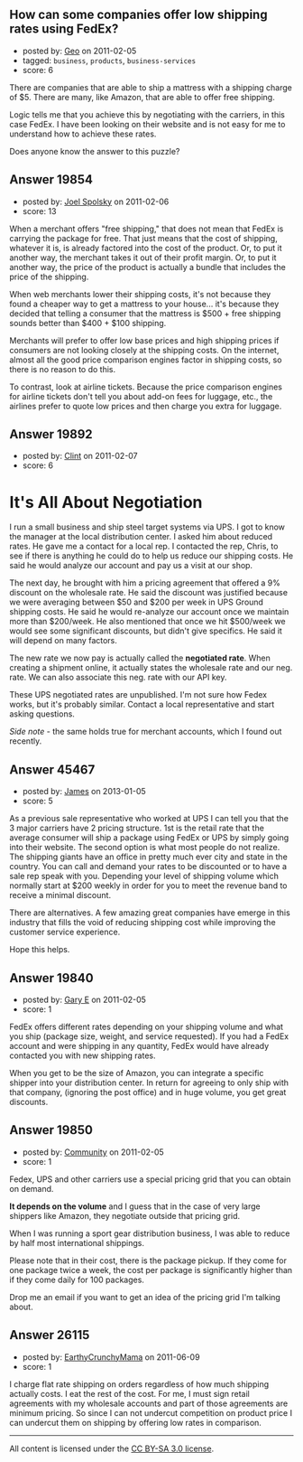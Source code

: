 ## How can some companies offer low shipping rates using FedEx?

- posted by: [Geo](https://stackexchange.com/users/-1/6602-geo) on 2011-02-05
- tagged: `business`, `products`, `business-services`
- score: 6

There are companies that are able to ship a mattress with a shipping charge of $5.  There are many, like Amazon, that are able to offer free shipping.  

Logic tells me that you achieve this by negotiating with the carriers, in this case FedEx.  I have been looking on their website and is not easy for me to understand how to achieve these rates. 

Does anyone know the answer to this puzzle?


## Answer 19854

- posted by: [Joel Spolsky](https://stackexchange.com/users/-1/4335-joel-spolsky) on 2011-02-06
- score: 13

When a merchant offers "free shipping," that does not mean that FedEx is carrying the package for free. That just means that the cost of shipping, whatever it is, is already factored into the cost of the product. Or, to put it another way, the merchant takes it out of their profit margin. Or, to put it another way, the price of the product is actually a bundle that includes the price of the shipping.

When web merchants lower their shipping costs, it's not because they found a cheaper way to get a mattress to your house... it's because they decided that telling a consumer that the mattress is $500 + free shipping sounds better than $400 + $100 shipping.

Merchants will prefer to offer low base prices and high shipping prices if consumers are not looking closely at the shipping costs. On the internet, almost all the good price comparison engines factor in shipping costs, so there is no reason to do this.

To contrast, look at airline tickets. Because the price comparison engines for airline tickets don't tell you about add-on fees for luggage, etc., the airlines prefer to quote low prices and then charge you extra for luggage.


## Answer 19892

- posted by: [Clint](https://stackexchange.com/users/-1/1100-clint) on 2011-02-07
- score: 6

# It's All About Negotiation #

I run a small business and ship steel target systems via UPS. I got to know the manager at the local distribution center. I asked him about reduced rates. He gave me a contact for a local rep. I contacted the rep, Chris, to see if there is anything he could do to help us reduce our shipping costs. He said he would analyze our account and pay us a visit at our shop.

The next day, he brought with him a pricing agreement that offered a 9% discount on the wholesale rate. He said the discount was justified because we were averaging between $50 and $200 per week in UPS Ground shipping costs. He said he would re-analyze our account once we maintain more than $200/week. He also mentioned that once we hit $500/week we would see some significant discounts, but didn't give specifics. He said it will depend on many factors.

The new rate we now pay is actually called the **negotiated rate**. When creating a shipment online, it actually states the wholesale rate and our neg. rate. We can also associate this neg. rate with our API key.

These UPS negotiated rates are unpublished. I'm not sure how Fedex works, but it's probably similar. Contact a local representative and start asking questions.

*Side note* - the same holds true for merchant accounts, which I found out recently.


## Answer 45467

- posted by: [James](https://stackexchange.com/users/-1/22403-james) on 2013-01-05
- score: 5

As a previous sale representative who worked at UPS I can tell you that the 3 major carriers have 2 pricing structure. 1st is the retail rate that the average consumer will ship a package using FedEx or UPS by simply going into their website. The second option is what most people do not realize. The shipping giants have an office in pretty much ever city and state in the country. You can call and demand your rates to be discounted or to have a sale rep speak with you. Depending your level of shipping volume which normally start at $200 weekly in order for you to meet the revenue band to receive a minimal discount.

There are alternatives. A few amazing great companies have emerge in this industry that fills the void of reducing shipping cost while improving the customer service experience.

Hope this helps.


## Answer 19840

- posted by: [Gary E](https://stackexchange.com/users/-1/2587-gary-e) on 2011-02-05
- score: 1

FedEx offers different rates depending on your shipping volume and what you ship (package size, weight, and service requested). If you had a FedEx account and were shipping in any quantity, FedEx would have already contacted you with new shipping rates.

When you get to be the size of Amazon, you can integrate a specific shipper into your distribution center. In return for agreeing to only ship with that company, (ignoring the post office) and in huge volume, you get great discounts.


## Answer 19850

- posted by: [Community](https://stackexchange.com/users/-1/-1-community) on 2011-02-05
- score: 1

Fedex, UPS and other carriers use a special pricing grid that you can obtain on demand.

**It depends on the volume** and I guess that in the case of very large shippers like Amazon, they negotiate outside that pricing grid.

When I was running a sport gear distribution business, I was able to reduce by half most international shippings.

Please note that in their cost, there is the package pickup. If they come for one package twice a week, the cost per package is significantly higher than if they come daily for 100 packages.

Drop me an email if you want to get an idea of the pricing grid I'm talking about.


## Answer 26115

- posted by: [EarthyCrunchyMama](https://stackexchange.com/users/-1/5675-earthycrunchymama) on 2011-06-09
- score: 1

I charge flat rate shipping on orders regardless of how much shipping actually costs.  I eat the rest of the cost.  For me, I must sign retail agreements with my wholesale accounts and part of those agreements are minimum pricing.  So since I can not undercut competition on product price I can undercut them on shipping by offering low rates in comparison.  



---

All content is licensed under the [CC BY-SA 3.0 license](https://creativecommons.org/licenses/by-sa/3.0/).
